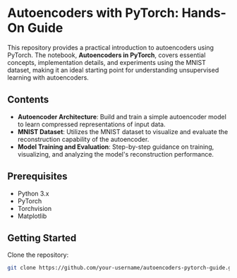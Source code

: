 # Autoencoders with PyTorch: Hands-On Guide

This repository provides a practical introduction to autoencoders using PyTorch. The notebook, **Autoencoders in PyTorch**, covers essential concepts, implementation details, and experiments using the MNIST dataset, making it an ideal starting point for understanding unsupervised learning with autoencoders.

## Contents

- **Autoencoder Architecture**: Build and train a simple autoencoder model to learn compressed representations of input data.
- **MNIST Dataset**: Utilizes the MNIST dataset to visualize and evaluate the reconstruction capability of the autoencoder.
- **Model Training and Evaluation**: Step-by-step guidance on training, visualizing, and analyzing the model's reconstruction performance.

## Prerequisites

- Python 3.x
- PyTorch
- Torchvision
- Matplotlib

## Getting Started

Clone the repository:
   ```bash
   git clone https://github.com/your-username/autoencoders-pytorch-guide.git
